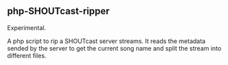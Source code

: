 ## php-SHOUTcast-ripper

Experimental.

A php script to rip a SHOUTcast server streams.
It reads the metadata sended by the server to get the current song name and split the stream into different files.